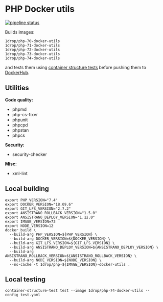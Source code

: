 # PHP Docker utils

[![pipeline status](https://git.1drop.de/onedrop/php-docker-utils/badges/master/pipeline.svg)](https://git.1drop.de/onedrop/php-docker-utils/commits/master)

Builds images:
```
1drop/php-70-docker-utils
1drop/php-71-docker-utils
1drop/php-72-docker-utils
1drop/php-73-docker-utils
1drop/php-74-docker-utils
```

and tests them using [container structure tests](https://github.com/GoogleContainerTools/container-structure-test) before pushing them to [DockerHub](https://hub.docker.com/r/1drop).

## Utilities

**Code quality:**

* phpmd
* php-cs-fixer
* phpunit
* phpcpd
* phpstan
* phpcs

**Security:**

* security-checker

**Misc:**

* xml-lint

## Local building

```shell script
export PHP_VERSION="7.4"
export DOCKER_VERSION="18.09.6"
export GIT_LFS_VERSION="2.7.2"
export ANSISTRANO_ROLLBACK_VERSION="1.5.0"
export ANSISTRANO_DEPLOY_VERSION="1.12.0"
export IMAGE_VERSION=73
export NODE_VERSION=12
docker build \
  --build-arg PHP_VERSION=${PHP_VERSION} \
  --build-arg DOCKER_VERSION=${DOCKER_VERSION} \
  --build-arg GIT_LFS_VERSION=${GIT_LFS_VERSION} \
  --build-arg ANSISTRANO_DEPLOY_VERSION=${ANSISTRANO_DEPLOY_VERSION} \
  --build-arg ANSISTRANO_ROLLBACK_VERSION=${ANSISTRANO_ROLLBACK_VERSION} \
  --build-arg NODE_VERSION=${NODE_VERSION} \
  --no-cache -t 1drop/php-${IMAGE_VERSION}-docker-utils .
```

## Local testing

```shell script
container-structure-test test --image 1drop/php-74-docker-utils --config test.yaml
```
